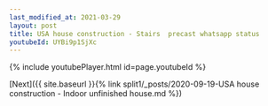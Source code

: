 ```yaml
---
last_modified_at: 2021-03-29
layout: post
title: USA house construction - Stairs  precast whatsapp status
youtubeId: UYBi9p1SjXc
---
```


{% include youtubePlayer.html id=page.youtubeId %}

[Next]({{ site.baseurl }}{% link split1/_posts/2020-09-19-USA house construction - Indoor unfinished house.md %})
